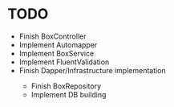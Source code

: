 ﻿<h1>TODO</h1>
<ul>
<li> Finish BoxController </li>
<li> Implement Automapper </li>
<li> Implement BoxService </li>
<li> Implement FluentValidation </li>
<li> Finish Dapper/Infrastructure implementation </li>
 <ul>
<li> Finish BoxRepository </li>
<li> Implement DB building </li>
</ul>

</ul>